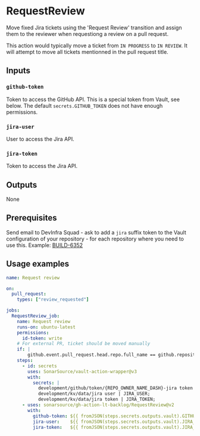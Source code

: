 # RequestReview

Move fixed Jira tickets using the 'Request Review' transition and assign them to the reviewer when requestiong a review on a pull request.

This action would typically move a ticket from `IN PROGRESS` to `IN REVIEW`. It will attempt to move all tickets mentionned in the pull request title.

## Inputs

### `github-token`

Token to access the GitHub API. This is a special token from Vault, see below. The default `secrets.GITHUB_TOKEN` does not have enough permissions.

### `jira-user`

User to access the Jira API.

### `jira-token`

Token to access the Jira API.

## Outputs

None

## Prerequisites

Send email to DevInfra Squad - ask to add a `jira` suffix token to the Vault configuration of your repository - for each repository where you need to use this. Example: [BUILD-6352](https://sonarsource.atlassian.net/browse/BUILD-6352)

## Usage examples

```yaml
name: Request review

on:
  pull_request:
    types: ["review_requested"]

jobs:
  RequestReview_job:
    name: Request review
    runs-on: ubuntu-latest
    permissions:
      id-token: write
    # For external PR, ticket should be moved manually
    if: |
        github.event.pull_request.head.repo.full_name == github.repository
    steps:
      - id: secrets
        uses: SonarSource/vault-action-wrapper@v3
        with:
          secrets: |
            development/github/token/{REPO_OWNER_NAME_DASH}-jira token | GITHUB_TOKEN;
            development/kv/data/jira user | JIRA_USER;
            development/kv/data/jira token | JIRA_TOKEN;
      - uses: sonarsource/gh-action-lt-backlog/RequestReview@v2
        with:
          github-token: ${{ fromJSON(steps.secrets.outputs.vault).GITHUB_TOKEN }}
          jira-user:    ${{ fromJSON(steps.secrets.outputs.vault).JIRA_USER }}
          jira-token:   ${{ fromJSON(steps.secrets.outputs.vault).JIRA_TOKEN }}

```
